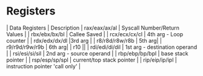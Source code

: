 # Registers

| Data Registers | Description
| rax/eax/ax/al | Syscall Number/Return Values |
| rbx/ebx/bx/bl | Callee Saved |
| rcx/ecx/cx/cl | 4th arg - Loop counter |
| rdx/edx/dx/dl |3rd arg |
| r8/r8d/r8w/r8b | 5th arg|
| r9/r9d/r9w/r9b | 6th arg|
| r10 ||
| rdi/edi/di/dil | 1st arg - destination operand |
| rsi/esi/si/sil | 2nd arg - source operand |
| rbp/ebp/bp/bpl | base stack pointer |
| rsp/esp/sp/spl | current/top stack pointer |
| rip/eip/ip/ipl | instruction pointer 'call only' |



